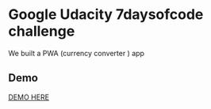 <h1> Google Udacity 7daysofcode challenge</h1>

We built a PWA (currency converter ) app

<h2>Demo</h2>
<a href="https://ekpangmichael.github.io/currencyConverter/">DEMO HERE</a>
